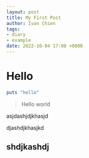 ```yaml
---
layout: post
title: My First Post
author: Ivan Chien
tags:
- diary
- example
date: 2022-10-04 17:08 +0800
---
```


# Hello

```ruby
puts "hello"
```

> Hello world

asjdashjdjkhasjd

djashdjkhasjkd

## shdjkashdj